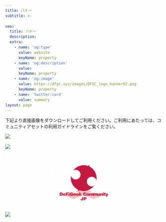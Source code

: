 ```yaml
---
title: バナー
subtitle: >-

seo:
  title: バナー
  description: 
  extra:
    - name: 'og:type'
      value: website
      keyName: property
    - name: 'og:description'
      value: 
      keyName: property
    - name: 'og:image'
      value: https://dfgc.xyz/images/DFGC_logo_banner02.png
      keyName: property
    - name: 'twitter:card'
      value: summary
layout: page
---
```


下記より直接画像をダウンロードしてご利用ください。ご利用にあたっては、コミュニティアセットの利用ガイドラインをご覧ください。

![](/brand_assets/banner/DFGC_logo_banner.png)


![](/brand_assets/banner/DFGC_logo_banner_black.png)


![](/brand_assets/banner/DFGC_logo_banner02.png)


![](/brand_assets/banner/DFGC_logo_banner02_black.png)


